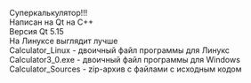 Суперкалькулятор!!!  
Написан на Qt на C++  
Версия Qt 5.15  
На Линуксе выглядит лучше  
Calculator_Linux - двоичный файл программы для Линукс  
Calculator3_0.exe - двоичный файл программы для Windows  
Calculator_Sources - zip-архив с файлами с исходным кодом
